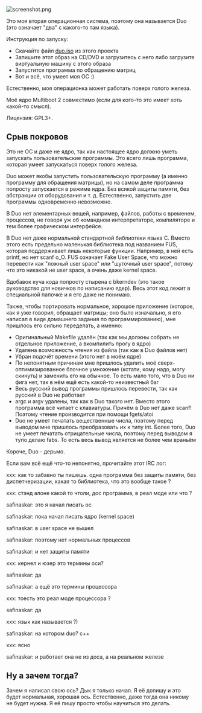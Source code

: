 ![screenshot.png](https://github.com/safinaskar/duo/raw/master/screenshot.png)

<!-- BEGIN OF TABLE -->
<!-- END OF TABLE -->

Это моя вторая операционная система, поэтому она называется Duo (это означает "два" с какого-то там языка).

Инструкция по запуску:

* Скачайте файл [duo.iso](https://github.com/safinaskar/duo/raw/master/duo.iso) из этого проекта
* Запишите этот образ на CD/DVD и загрузитесь с него либо загрузите виртуальную машину с этого образа
* Запустится программа по обращению матриц
* Вот и всё, что умеет моя ОС :)

Естественно, моя операционка может работать поверх голого железа.

Моё ядро Multiboot 2 совместимо (если для кого-то это имеет хоть какой-то смысл).

Лицензия: GPL3+.

Срыв покровов
-------------
Это не ОС и даже не ядро, так как настоящее ядро должно уметь запускать пользовательские программы. Это всего лишь программа, которая умеет запускаться поверх голого железа.

Duo может якобы запустить пользовательскую программу (а именно программу для обращения матрицы), но на самом деле программа попросту запускается в режиме ядра. Без всякой защиты памяти, без абстракции от оборудования и т. д. Естественно, запустить две программы одновременно невозможно.

В Duo нет элементарных вещей, например, файлов, работы с временем, процессов, не говоря уж об командном интерпретаторе, компиляторе и тем более графическом интерфейсе.

В Duo нет даже нормальной стандартной библиотеки языка C. Вместо этого есть предельно маленькая библиотека под названием FUS, которая поддерживает лишь некоторые функции. Например, в ней есть printf, но нет scanf o_O. FUS означает Fake User Space, что можно перевести как "ложный user space" или "шуточный user space", потому что это никакой не user space, а очень даже kernel space.

Вдобавок куча кода попросту стырена с bkerndev (это такое руководство для новичков по написанию ядер). Весь этот код лежит в специальной папочке и я его даже не понимаю.

Также, чтобы портировать нормальное, хорошое приложение (которое, как я уже говорил, обращает матрицы; оно было изначально, я его написал в виде домашнего задания по программированию), мне пришлось его сильно переделать, а именно:

* Оригинальный Makefile удалён (так как мы должны собрать не отдельное приложение, а вкомпилить прогу в ядро)
* Удалена возможность чтения из файла (так как в Duo файлов нет)
* Убран подсчёт времени (этого нет в моём ядре)
* По непонятным причинам мне пришлось удалить моё сверх-оптимизированное блочное умножение (кстати, кому надо, могу скинуть) и заменить его на обычное. То есть мало того, что в Duo ни фига нет, так в нём ещё есть какой-то неизвестный баг
* Весь русский вывод программы пришлось перевести, так как русский в Duo не работает
* argc и argv удалены, так как в Duo такого нет. Вместо этого программа всё читает с клавиатуры. Причём в Duo нет даже scanf! Поэтому чтение производится при помощи fgets/atoi
* Duo не умеет печатать вещественные числа, поэтому перед выводом мне пришлось преобразовать их к типу int. Более того, Duo не умеет печатать отрицательные числа, поэтому перед выводом я тупо делаю fabs. То есть весь вывод является не более чем враньём

Короче, Duo - дерьмо.

Если вам всё ещё что-то непонятно, прочитайте этот IRC лог:

xxx: как то забавно ты пишешь. одна программа без защиты памяти, без диспетчеризации, какая то библиотека, что это вообще такое ?

xxx: стэнд алоне какой то чтоли, дос программа, в реал моде или что ?

safinaskar: это я начал писать ос

safinaskar: пока начал писать ядро (kernel space)

safinaskar: в user space не вышел

safinaskar: поэтому нет нормальных процессов

safinaskar: и нет защиты памяти

xxx: кернел и юзер это термины оси?

safinaskar: да

safinaskar: а ещё это термины процессора

xxx: тоесть это реал моде процессора ?

safinaskar: да

xxx: язык как называется ?)

safinaskar: на котором duo? c++

xxx: ясно

safinaskar: и работает она не из доса, а на реальном железе

Ну а зачем тогда?
-----------------
Зачем я написал свою ось? Дык я только начал. Я её допишу и это будет нормальная, хорошая ось. Естественно, даже тогда она никому не будет нужна. Я её пишу просто чтобы научиться это делать.
